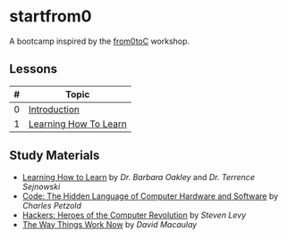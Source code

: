 # startfrom0

A bootcamp inspired by the [from0toC](https://github.com/ubidefeo/from0toC) workshop.

## Lessons

| #   | Topic |
| :-: | ----- |
| 0   | [Introduction](https://gitpitch.com/njncalub/startfrom0/master?p=lessons/introduction/#/) |
| 1   | [Learning How To Learn](https://gitpitch.com/njncalub/startfrom0/master?p=lessons/learning/#/) |

## Study Materials

* [Learning How to Learn](https://www.coursera.org/learn/learning-how-to-learn) by *Dr. Barbara Oakley* and *Dr. Terrence Sejnowski*
* [Code: The Hidden Language of Computer Hardware and Software](https://www.amazon.com/Code-Language-Computer-Hardware-Software/dp/0735611319/) by *Charles Petzold*
* [Hackers: Heroes of the Computer Revolution](https://www.amazon.com/Hackers-Computer-Revolution-Steven-Levy/dp/1449388396/) by *Steven Levy*
* [The Way Things Work Now](https://www.amazon.com/Way-Things-Work-Now/dp/0544824385/) by *David Macaulay*
